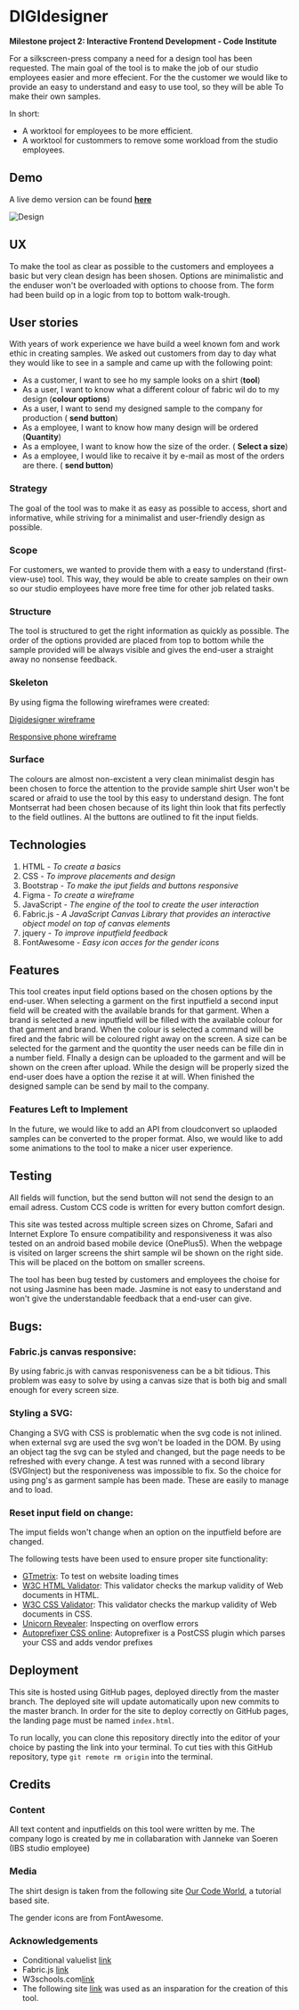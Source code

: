 # DIGIdesigner
**Milestone project 2: Interactive Frontend Development - Code Institute**

For a silkscreen-press company a need for a design tool has been requested.
The main goal of the tool is to make the job of our studio employees easier and more effecient.
For the the customer we would like to provide an easy to understand and easy to use tool, so they will be able
To make their own samples.

In short:
- A worktool for employees to be more efficient.
- A worktool for custommers to remove some workload from the studio employees.

## Demo
A live demo version can be found **[here](https://d1ang.github.io/DIGIdesigner/)**

![Design](https://github.com/D1ang/EL1TE/blob/master/mockups/responsive.png)

## UX
To make the tool as clear as possible to the customers and employees a basic but very clean design has been shosen.
Options are minimalistic and the enduser won't be overloaded with options to choose from.
The form had been build op in a logic from top to bottom walk-trough.

## User stories
With years of work experience we have build a weel known fom and work ethic in creating samples.
We asked out customers from day to day what they would like to see in a sample and came up with the following point:

 - As a customer, I want to see ho my sample looks on a shirt (**tool**)
 - As a user, I want to know what a different colour of fabric wil do to my design (**colour options**)
 - As a user, I want to send my designed sample to the company for production ( **send button**)
 - As a employee, I want to know how many design will be ordered (**Quantity**)
 - As a employee, I want to know how the size of the order. ( **Select a size**)
 - As a employee, I would like to recaive it by e-mail as most of the orders are there. ( **send button**)

### Strategy
The goal of the tool was to make it as easy as possible to access, short and informative,
while striving for a minimalist and user-friendly design as possible.

### Scope
For customers, we wanted to provide them with a easy to understand (first-view-use) tool.
This way, they would be able to create samples on their own so our studio employees have more free time for other job related tasks.

### Structure
The tool is structured to get the right information as quickly as possible.
The order of the options provided are placed from top to bottom while the sample provided will be always visible
and gives the end-user a straight away no nonsense feedback.

### Skeleton
By using figma the following wireframes were created:

[Digidesigner wireframe](https://github.com/D1ang/EL1TE/blob/master/mockups/wireframe.pdf)

[Responsive phone wireframe](https://github.com/D1ang/EL1TE/blob/master/mockups/responsive.pdf)

### Surface
The colours are almost non-excistent a very clean minimalist desgin has been chosen to force the attention to the provide sample shirt
User won't be scared or afraid to use the tool by this easy to understand design.
The font Montserrat had been chosen because of its light thin look that fits perfectly to the field outlines.
Al the buttons are outlined to fit the input fields.

## Technologies
1. HTML - *To create a basics*
2. CSS - *To improve placements and design*
3. Bootstrap - *To make the iput fields and buttons responsive*
4. Figma - *To create a wireframe*
5. JavaScript - *The engine of the tool to create the user interaction*
6. Fabric.js - *A JavaScript Canvas Library that provides an interactive object model on top of canvas elements*
7. jquery - *To improve inputfield feedback*
8. FontAwesome - *Easy icon acces for the gender icons*


## Features
This tool creates input field options based on the chosen options by the end-user.
When selecting a garment on the first inputfield a second input field will be created with the available brands for that garment.
When a brand is selected a new inputfield will be filled with the available colour for that garment and brand.
When the colour is selected a command will be fired and the fabric will be coloured right away on the screen.
A size can be selected for the garment and the quontity the user needs can be fille din in a number field.
FInally a design can be uploaded to the garment and will be shown on the creen after upload.
While the design will be properly sized the end-user does have a option the rezise it at will.
When finished the designed sample can be send by mail to the company.


### Features Left to Implement
In the future, we would like to add an API from cloudconvert so uplaoded samples can be converted to the proper format.
Also, we would like to add some animations to the tool to make a nicer user experience.


## Testing
All fields will function, but the send button will not send the design to an email adress.
Custom CCS code is written for every button comfort design.

This site was tested across multiple screen sizes on Chrome, Safari and Internet Explore
To ensure compatibility and responsiveness it was also tested on an android based mobile device (OnePlus5).
When the webpage is visited on larger screens the shirt sample wil be shown on the right side.
This will be placed on the bottom on smaller screens.

The tool has been bug tested by customers and employees the choise for not using Jasmine has been made.
Jasmine is not easy to understand and won't give the understandable feedback that a end-user can give.

## Bugs:

### Fabric.js canvas responsive:
By using fabric.js with canvas responisveness can be a bit tidious. This problem was easy to solve 
by using a canvas size that is both big and small enough for every screen size.

### Styling a SVG:
Changing a SVG with CSS is problematic when the svg code is not inlined.
when external svg are used the svg won't be loaded in the DOM.
By using an object tag the svg can be styled and changed, but the page needs to be refreshed with every change.
A test was runned with a second library (SVGInject) but the responiveness was impossible to fix.
So the choice for using png's as garment sample has been made. These are easily to manage and to load.

### Reset input field on change:
The imput fields won't change when an option on the inputfield before are changed.


The following tests have been used to ensure proper site functionality:

- [GTmetrix](https://gtmetrix.com/): To test on website loading times
- [W3C HTML Validator](https://validator.w3.org/): This validator checks the markup validity of Web documents in HTML.
- [W3C CSS Validator](https://jigsaw.w3.org/css-validator/): This validator checks the markup validity of Web documents in CSS.
- [Unicorn Revealer](https://chrome.google.com/webstore/detail/unicorn-revealer/lmlkphhdlngaicolpmaakfmhplagoaln?hl=en-GB): Inspecting on overflow errors
- [Autoprefixer CSS online](https://autoprefixer.github.io/): Autoprefixer is a PostCSS plugin which parses your CSS and adds vendor prefixes


## Deployment
This site is hosted using GitHub pages, deployed directly from the master branch. The deployed site will update automatically upon new commits to the master branch. In order for the site to deploy correctly on GitHub pages, the landing page must be named `index.html`.

To run locally, you can clone this repository directly into the editor of your choice by pasting the link into your terminal.
To cut ties with this GitHub repository, type `git remote rm origin` into the terminal.


## Credits

### Content
All text content and inputfields on this tool were written by me.
The company logo is created by me in collabaration with Janneke van Soeren (IBS studio employee) 

### Media
The shirt design is taken from the following site [Our Code World](https://ourcodeworld.com/articles/read/1016/how-to-create-your-own-t-shirt-designer-using-fabricjs-in-javascript), a tutorial based site.

The gender icons are from FontAwesome.


### Acknowledgements

- Conditional valuelist [link](https://www.w3schools.com/jsref/tryit.asp?filename=tryjsref_select_options3)
- Fabric.js [link](http://fabricjs.com/)
- W3schools.com[link](https://www.w3schools.com/)
- The following site [link](https://ourcodeworld.com/articles/read/1016/how-to-create-your-own-t-shirt-designer-using-fabricjs-in-javascript) was used as an insparation for the creation of this tool.
